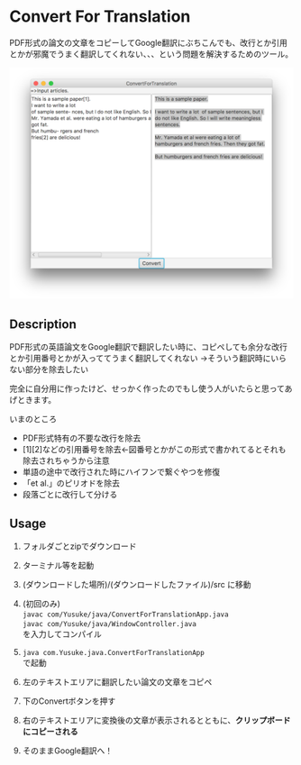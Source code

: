 # Convert For Translation

PDF形式の論文の文章をコピーしてGoogle翻訳にぶちこんでも、改行とか引用とかが邪魔でうまく翻訳してくれない、、、という問題を解決するためのツール。

![screenshot](./screenshot.png "スクリーンショット")

## Description
PDF形式の英語論文をGoogle翻訳で翻訳したい時に、コピペしても余分な改行とか引用番号とかが入っててうまく翻訳してくれない
→そういう翻訳時にいらない部分を除去したい

完全に自分用に作ったけど、せっかく作ったのでもし使う人がいたらと思ってあげときます。

いまのところ
* PDF形式特有の不要な改行を除去
* [1][2]などの引用番号を除去←図番号とかがこの形式で書かれてるとそれも除去されちゃうから注意
* 単語の途中で改行された時にハイフンで繋ぐやつを修復
* 「et al.」のピリオドを除去
* 段落ごとに改行して分ける


## Usage
1. フォルダごとzipでダウンロード
2. ターミナル等を起動
3. (ダウンロードした場所)/(ダウンロードしたファイル)/src に移動
4. (初回のみ)  
`javac com/Yusuke/java/ConvertForTranslationApp.java`  
`javac com/Yusuke/java/WindowController.java`  
を入力してコンパイル  
5.  `java com.Yusuke.java.ConvertForTranslationApp`  
で起動

6. 左のテキストエリアに翻訳したい論文の文章をコピペ
7. 下のConvertボタンを押す
8. 右のテキストエリアに変換後の文章が表示されるとともに、**クリップボードにコピーされる**
9. そのままGoogle翻訳へ！




